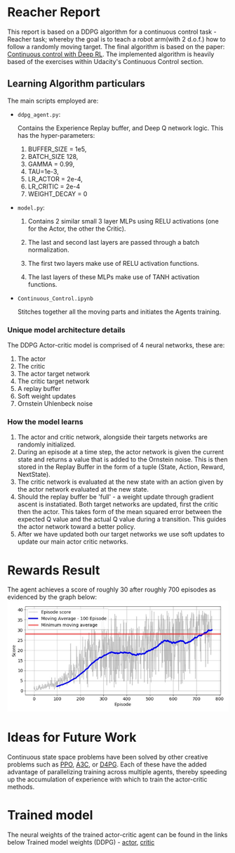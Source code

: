 # Reacher Report
This report is based on a DDPG algorithm for a continuous control task - Reacher task; whereby the goal is to teach a robot arm(with 2 d.o.f.) how to follow a randomly moving target. The final algorithm is based on the paper: [Continuous control with Deep RL](https://arxiv.org/pdf/1509.02971.pdf). The implemented algorithm is heavily based of the exercises within Udacity's Continuous Control section.

## Learning Algorithm particulars
The main scripts employed are:
* ```ddpg_agent.py```:

    Contains the Experience Replay buffer, and Deep Q network logic. This has the hyper-parameters:
    1. BUFFER_SIZE = 1e5,
    2. BATCH_SIZE 128,
    3. GAMMA = 0.99,
    4. TAU=1e-3,
    5. LR_ACTOR = 2e-4,
    6. LR_CRITIC = 2e-4
    7. WEIGHT_DECAY = 0

* ```model.py```:

    1. Contains 2 similar small 3 layer MLPs using RELU activations (one for the Actor, the other the Critic).

    2. The last and second last layers are passed through a batch normalization.
    
    3. The first two layers make use of RELU activation functions.
    
    4. The last layers of these MLPs make use of TANH activation functions.

* ```Continuous_Control.ipynb```

    Stitches together all the moving parts and initiates the Agents training.

### Unique model architecture details
The DDPG Actor-critic model is comprised of 4 neural networks, these are:
1. The actor
2. The critic
3. The actor target network
4. The critic target network
5. A replay buffer
6. Soft weight updates
7. Ornstein Uhlenbeck noise

### How the model learns
1. The actor and critic network, alongside their targets networks are randomly initialized.
2. During an episode at a time step, the actor network is given the current state and returns a value that is added to the Ornstein noise. This is then stored in the Replay Buffer in the form of a tuple (State, Action, Reward, NextState). 
4. The critic network is evaluated at the new state with an action given by the actor network evaluated at the new state. 
5. Should the replay buffer be 'full' - a weight update through gradient ascent is instatiated. Both target networks are updated, first the critic then the actor. This takes form of the mean squared error between the expected Q value and the actual Q value during a transition. This guides the actor network toward a better policy.
6. After we have updated both our target networks we use soft updates to update our main actor critic networks.

# Rewards Result
The agent achieves a score of roughly 30 after roughly 700 episodes as evidenced by the graph below:
![Reward Plots](./score_graphs.jpg)

# Ideas for Future Work
Continuous state space problems have been solved by other creative problems such as [PPO](https://arxiv.org/abs/1707.06347), [A3C](https://arxiv.org/abs/1602.01783), or [D4PG](https://arxiv.org/abs/1804.08617).
Each of these have the added advantage of parallelizing training across multiple agents, thereby speeding up
the accumulation of experience with which to train the actor-critic methods.

# Trained model
The neural weights of the trained actor-critic agent can be found in the links below
Trained model weights (DDPG) - [actor](./checkpoint_actor.pth), [critic](./checkpoint_critic.pth)
